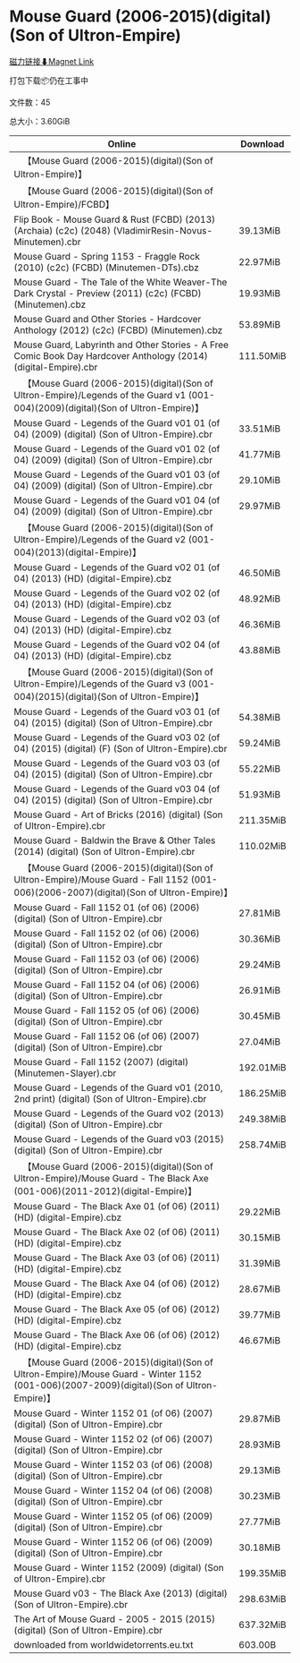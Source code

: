 # Mouse Guard (2006-2015)(digital)(Son of Ultron-Empire)

[磁力链接⬇Magnet Link](magnet:?xt=urn:btih:35301d9a001c3eb918cc1038e6dbb1807c924297&dn=Mouse%20Guard%20%282006-2015%29%28digital%29%28Son%20of%20Ultron-Empire%29)

打包下载📦仍在工事中

文件数：45

总大小：3.60GiB

Online | Download
--- | ---
&emsp;【Mouse Guard (2006-2015)(digital)(Son of Ultron-Empire)】 | 
&emsp;【Mouse Guard (2006-2015)(digital)(Son of Ultron-Empire)/FCBD】 | 
Flip Book - Mouse Guard & Rust (FCBD) (2013) (Archaia) (c2c) (2048) (VladimirResin-Novus-Minutemen).cbr | 39.13MiB
Mouse Guard - Spring 1153 - Fraggle Rock (2010) (c2c) (FCBD) (Minutemen-DTs).cbz | 22.97MiB
Mouse Guard - The Tale of the White Weaver-The Dark Crystal - Preview (2011) (c2c) (FCBD) (Minutemen).cbz | 19.93MiB
Mouse Guard and Other Stories -  Hardcover Anthology (2012) (c2c) (FCBD) (Minutemen).cbz | 53.89MiB
Mouse Guard, Labyrinth and Other Stories - A Free Comic Book Day Hardcover Anthology (2014) (digital-Empire).cbr | 111.50MiB
&emsp;【Mouse Guard (2006-2015)(digital)(Son of Ultron-Empire)/Legends of the Guard v1 (001-004)(2009)(digital)(Son of Ultron-Empire)】 | 
Mouse Guard - Legends of the Guard v01 01 (of 04) (2009) (digital) (Son of Ultron-Empire).cbr | 33.51MiB
Mouse Guard - Legends of the Guard v01 02 (of 04) (2009) (digital) (Son of Ultron-Empire).cbr | 41.77MiB
Mouse Guard - Legends of the Guard v01 03 (of 04) (2009) (digital) (Son of Ultron-Empire).cbr | 29.10MiB
Mouse Guard - Legends of the Guard v01 04 (of 04) (2009) (digital) (Son of Ultron-Empire).cbr | 29.97MiB
&emsp;【Mouse Guard (2006-2015)(digital)(Son of Ultron-Empire)/Legends of the Guard v2 (001-004)(2013)(digital-Empire)】 | 
Mouse Guard - Legends of the Guard v02 01 (of 04) (2013) (HD) (digital-Empire).cbz | 46.50MiB
Mouse Guard - Legends of the Guard v02 02 (of 04) (2013) (HD) (digital-Empire).cbz | 48.92MiB
Mouse Guard - Legends of the Guard v02 03 (of 04) (2013) (HD) (digital-Empire).cbz | 46.36MiB
Mouse Guard - Legends of the Guard v02 04 (of 04) (2013) (HD) (digital-Empire).cbz | 43.88MiB
&emsp;【Mouse Guard (2006-2015)(digital)(Son of Ultron-Empire)/Legends of the Guard v3 (001-004)(2015)(digital)(Son of Ultron-Empire)】 | 
Mouse Guard - Legends of the Guard v03 01 (of 04) (2015) (digital) (Son of Ultron-Empire).cbr | 54.38MiB
Mouse Guard - Legends of the Guard v03 02 (of 04) (2015) (digital) (F) (Son of Ultron-Empire).cbr | 59.24MiB
Mouse Guard - Legends of the Guard v03 03 (of 04) (2015) (digital) (Son of Ultron-Empire).cbr | 55.22MiB
Mouse Guard - Legends of the Guard v03 04 (of 04) (2015) (digital) (Son of Ultron-Empire).cbr | 51.93MiB
Mouse Guard - Art of Bricks (2016) (digital) (Son of Ultron-Empire).cbr | 211.35MiB
Mouse Guard - Baldwin the Brave & Other Tales (2014) (digital) (Son of Ultron-Empire).cbr | 110.02MiB
&emsp;【Mouse Guard (2006-2015)(digital)(Son of Ultron-Empire)/Mouse Guard - Fall 1152 (001-006)(2006-2007)(digital)(Son of Ultron-Empire)】 | 
Mouse Guard - Fall 1152 01 (of 06) (2006) (digital) (Son of Ultron-Empire).cbr | 27.81MiB
Mouse Guard - Fall 1152 02 (of 06) (2006) (digital) (Son of Ultron-Empire).cbr | 30.36MiB
Mouse Guard - Fall 1152 03 (of 06) (2006) (digital) (Son of Ultron-Empire).cbr | 29.24MiB
Mouse Guard - Fall 1152 04 (of 06) (2006) (digital) (Son of Ultron-Empire).cbr | 26.91MiB
Mouse Guard - Fall 1152 05 (of 06) (2006) (digital) (Son of Ultron-Empire).cbr | 30.45MiB
Mouse Guard - Fall 1152 06 (of 06) (2007) (digital) (Son of Ultron-Empire).cbr | 27.04MiB
Mouse Guard - Fall 1152 (2007) (digital) (Minutemen-Slayer).cbr | 192.01MiB
Mouse Guard - Legends of the Guard v01 (2010, 2nd print) (digital) (Son of Ultron-Empire).cbr | 186.25MiB
Mouse Guard - Legends of the Guard v02 (2013) (digital) (Son of Ultron-Empire).cbr | 249.38MiB
Mouse Guard - Legends of the Guard v03 (2015) (digital) (Son of Ultron-Empire).cbr | 258.74MiB
&emsp;【Mouse Guard (2006-2015)(digital)(Son of Ultron-Empire)/Mouse Guard - The Black Axe (001-006)(2011-2012)(digital-Empire)】 | 
Mouse Guard - The Black Axe 01 (of 06) (2011) (HD) (digital-Empire).cbz | 29.22MiB
Mouse Guard - The Black Axe 02 (of 06) (2011) (HD) (digital-Empire).cbz | 30.15MiB
Mouse Guard - The Black Axe 03 (of 06) (2011) (HD) (digital-Empire).cbz | 31.39MiB
Mouse Guard - The Black Axe 04 (of 06) (2012) (HD) (digital-Empire).cbz | 28.67MiB
Mouse Guard - The Black Axe 05 (of 06) (2012) (HD) (digital-Empire).cbz | 39.77MiB
Mouse Guard - The Black Axe 06 (of 06) (2012) (HD) (digital-Empire).cbz | 46.67MiB
&emsp;【Mouse Guard (2006-2015)(digital)(Son of Ultron-Empire)/Mouse Guard - Winter 1152 (001-006)(2007-2009)(digital)(Son of Ultron-Empire)】 | 
Mouse Guard - Winter 1152 01 (of 06) (2007) (digital) (Son of Ultron-Empire).cbr | 29.87MiB
Mouse Guard - Winter 1152 02 (of 06) (2007) (digital) (Son of Ultron-Empire).cbr | 28.93MiB
Mouse Guard - Winter 1152 03 (of 06) (2008) (digital) (Son of Ultron-Empire).cbr | 29.13MiB
Mouse Guard - Winter 1152 04 (of 06) (2008) (digital) (Son of Ultron-Empire).cbr | 30.23MiB
Mouse Guard - Winter 1152 05 (of 06) (2009) (digital) (Son of Ultron-Empire).cbr | 27.77MiB
Mouse Guard - Winter 1152 06 (of 06) (2009) (digital) (Son of Ultron-Empire).cbr | 30.18MiB
Mouse Guard - Winter 1152 (2009) (digital) (Son of Ultron-Empire).cbr | 199.35MiB
Mouse Guard v03 - The Black Axe (2013) (digital) (Son of Ultron-Empire).cbr | 298.63MiB
The Art of Mouse Guard - 2005 - 2015 (2015) (digital) (Son of Ultron-Empire).cbr | 637.32MiB
downloaded from worldwidetorrents.eu.txt | 603.00B